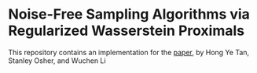 # Noise-Free Sampling Algorithms via Regularized Wasserstein Proximals

This repository contains an implementation for the [paper](https://arxiv.org/abs/2308.14945), by Hong Ye Tan, Stanley Osher, and Wuchen Li
